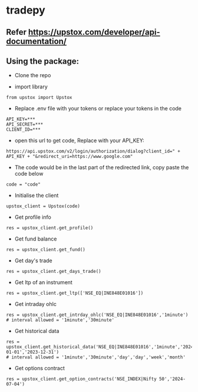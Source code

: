 # tradepy

## Refer https://upstox.com/developer/api-documentation/

## Using the package:
- Clone the repo

- import library
```
from upstox import Upstox
```

- Replace .env file with your tokens or replace your tokens in the code
```
API_KEY=***
API_SECRET=***
CLIENT_ID=***
```
- open this url to get code, Replace with your API_KEY:
```
https://api.upstox.com/v2/login/authorization/dialog?client_id=" + API_KEY + "&redirect_uri=https://www.google.com"
```

- The code would be in the last part of the redirected link, copy paste the code below
```
code = "code"
```

- Initialise the client
```
upstox_client = Upstox(code)
```

- Get profile info
```
res = upstox_client.get_profile()
```
- Get fund balance
```
res = upstox_client.get_fund()
```

- Get day's trade
```
res = upstox_client.get_days_trade()
```

- Get ltp of an instrument
```
res = upstox_client.get_ltp(['NSE_EQ|INE848E01016'])
```

- Get intraday ohlc
```
res = upstox_client.get_intrday_ohlc('NSE_EQ|INE848E01016','1minute')
# interval allowed = '1minute','30minute'
```

- Get historical data
```
res = upstox_client.get_historical_data('NSE_EQ|INE848E01016','1minute','2024-01-01','2023-12-31')
# interval allowed = '1minute','30minute','day','day','week','month'
```

- Get options contract
```
res = upstox_client.get_option_contracts('NSE_INDEX|Nifty 50','2024-07-04')
```





